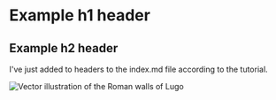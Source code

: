 # Example h1 header
## Example h2 header
I've just added to headers to the index.md file according to the tutorial.

![Vector illustration of the Roman walls of Lugo](https://www.minuni.com/cdn/shop/products/LUGO-MURALLA-23X23-HVST_1024x1024.jpg?v=1606129804)
